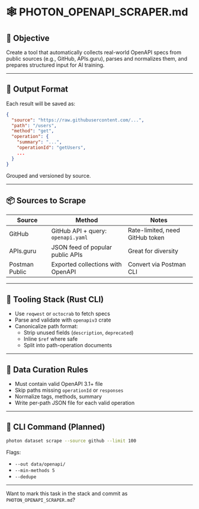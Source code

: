 # 🕸️ PHOTON_OPENAPI_SCRAPER.md

## 🧭 Objective

Create a tool that automatically collects real-world OpenAPI specs from public sources (e.g., GitHub, APIs.guru), parses and normalizes them, and prepares structured input for AI training.

---

## 📁 Output Format

Each result will be saved as:

```json
{
  "source": "https://raw.githubusercontent.com/...",
  "path": "/users",
  "method": "get",
  "operation": {
    "summary": "...",
    "operationId": "getUsers",
    ...
  }
}
```

Grouped and versioned by source.

---

## 📦 Sources to Scrape

| Source         | Method                          | Notes                                 |
|----------------|----------------------------------|----------------------------------------|
| GitHub         | GitHub API + query: `openapi.yaml` | Rate-limited, need GitHub token        |
| APIs.guru      | JSON feed of popular public APIs | Great for diversity                    |
| Postman Public | Exported collections with OpenAPI | Convert via Postman CLI                |

---

## 🧰 Tooling Stack (Rust CLI)

- Use `reqwest` or `octocrab` to fetch specs
- Parse and validate with `openapiv3` crate
- Canonicalize path format:
    - Strip unused fields (`description`, `deprecated`)
    - Inline `$ref` where safe
    - Split into path-operation documents

---

## 🧪 Data Curation Rules

- Must contain valid OpenAPI 3.1+ file
- Skip paths missing `operationId` or `responses`
- Normalize tags, methods, summary
- Write per-path JSON file for each valid operation

---

## 🚀 CLI Command (Planned)

```bash
photon dataset scrape --source github --limit 100
```

Flags:
- `--out data/openapi/`
- `--min-methods 5`
- `--dedupe`

---

Want to mark this task in the stack and commit as `PHOTON_OPENAPI_SCRAPER.md`?

